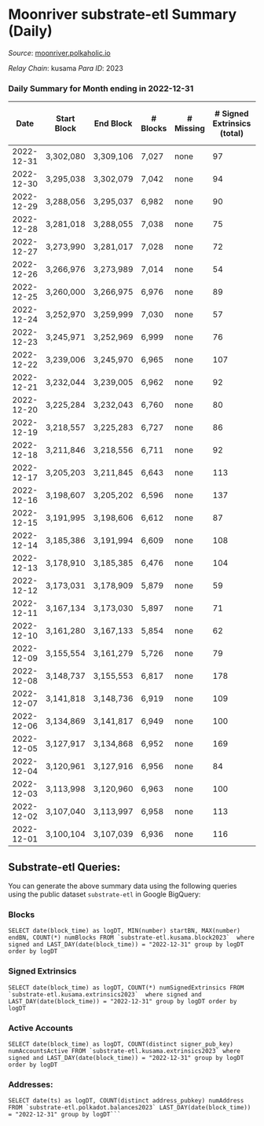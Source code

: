 # Moonriver substrate-etl Summary (Daily)

_Source_: [moonriver.polkaholic.io](https://moonriver.polkaholic.io)

*Relay Chain*: kusama
*Para ID*: 2023



### Daily Summary for Month ending in 2022-12-31


| Date | Start Block | End Block | # Blocks | # Missing | # Signed Extrinsics (total) | # Active Accounts | # Addresses with Balances | # Events | # Transfers | # XCM Transfers In | # XCM Transfers Out |
| ---- | ----------- | --------- | -------- | --------- | --------------------------- | ----------------- | ------------------------- | -------- | ----------- | ------------------ | ------------------- |
| 2022-12-31 | 3,302,080 | 3,309,106 | 7,027 | none | 97 | 60 | 583,988 | 483,715 | 3,581 ($487,551) | 45 ($13,358.08) | 64 ($51,725.38) |
| 2022-12-30 | 3,295,038 | 3,302,079 | 7,042 | none | 94 | 60 | 578,995 | 500,778 | 4,804 ($821,707) | 49 ($14,856.34) | 71 ($12,149.54) |
| 2022-12-29 | 3,288,056 | 3,295,037 | 6,982 | none | 90 | 45 | 578,908 | 495,457 | 4,997 ($2,616,983) | 27 ($17,385.34) | 63 ($32,924.87) |
| 2022-12-28 | 3,281,018 | 3,288,055 | 7,038 | none | 75 | 51 | 578,842 | 506,627 | 5,150 ($860,791) | 48 ($19,767.68) | 53 ($20,301.90) |
| 2022-12-27 | 3,273,990 | 3,281,017 | 7,028 | none | 72 | 43 | 578,783 | 512,899 | 5,775 ($1,052,313) | 49 ($9,434.88) | 61 ($32,622.20) |
| 2022-12-26 | 3,266,976 | 3,273,989 | 7,014 | none | 54 | 41 | 578,684 | 618,927 | 6,378 ($1,213,340) | 33 ($6,048.86) | 53 ($66,362.29) |
| 2022-12-25 | 3,260,000 | 3,266,975 | 6,976 | none | 89 | 54 | 578,609 | 923,617 | 16,712 ($9,467,348) | 110 ($258,330) | 75 ($93,220.72) |
| 2022-12-24 | 3,252,970 | 3,259,999 | 7,030 | none | 57 | 39 | 578,496 | 451,743 | 4,106 ($578,995) | 33 ($7,836.15) | 47 ($2,902.94) |
| 2022-12-23 | 3,245,971 | 3,252,969 | 6,999 | none | 76 | 42 | 578,430 | 420,459 | 2,734 ($1,102,683) | 59 ($90,765.57) | 67 ($210,793) |
| 2022-12-22 | 3,239,006 | 3,245,970 | 6,965 | none | 107 | 61 | 578,347 | 447,503 | 3,571 ($2,095,931) | 48 ($48,219.71) | 52 ($6,820.93) |
| 2022-12-21 | 3,232,044 | 3,239,005 | 6,962 | none | 92 | 55 | 578,255 | 452,340 | 3,706 ($460,533) | 59 ($24,718.94) | 63 ($31,663.91) |
| 2022-12-20 | 3,225,284 | 3,232,043 | 6,760 | none | 80 | 46 | 578,145 | 452,989 | 4,349 ($680,705) | 75 ($36,611.97) | 60 ($275,103) |
| 2022-12-19 | 3,218,557 | 3,225,283 | 6,727 | none | 86 | 66 | 578,046 | 461,113 | 4,242 ($943,002) | 58 ($52,504.20) | 40 ($14,811.01) |
| 2022-12-18 | 3,211,846 | 3,218,556 | 6,711 | none | 92 | 60 | 577,937 | 440,341 | 3,117 ($2,065,370) | 34 ($4,858.01) | 25 ($53,569.24) |
| 2022-12-17 | 3,205,203 | 3,211,845 | 6,643 | none | 113 | 64 | 577,802 | 524,865 | 5,872 ($1,203,404) | 39 ($29,059.88) | 35 ($24,526.95) |
| 2022-12-16 | 3,198,607 | 3,205,202 | 6,596 | none | 137 | 72 | 577,641 | 547,858 | 7,029 ($1,688,652) | 47 ($6,640.05) | 48 ($19,539.97) |
| 2022-12-15 | 3,191,995 | 3,198,606 | 6,612 | none | 87 | 60 | 577,493 | 456,960 | 3,564 ($836,426) | 46 ($26,592.73) | 50 ($15,584.71) |
| 2022-12-14 | 3,185,386 | 3,191,994 | 6,609 | none | 108 | 65 | 577,305 | 460,582 | 4,057 ($808,909) | 37 ($16,809.21) | 58 ($34,307.99) |
| 2022-12-13 | 3,178,910 | 3,185,385 | 6,476 | none | 104 | 68 | 577,174 | 483,012 | 5,332 ($1,108,584) | 52 ($69,520.79) | 39 ($115,826) |
| 2022-12-12 | 3,173,031 | 3,178,909 | 5,879 | none | 59 | 49 | 576,989 | 411,139 | 3,480 ($2,756,734) | 31 ($10,055.17) | 41 ($180,317) |
| 2022-12-11 | 3,167,134 | 3,173,030 | 5,897 | none | 71 | 43 | 576,851 | 406,021 | 3,828 ($1,154,346) | 32 ($166,121) | 53 ($72,703.54) |
| 2022-12-10 | 3,161,280 | 3,167,133 | 5,854 | none | 62 | 45 | 576,731 | 403,520 | 3,929 ($910,834) | 13 ($4,178.09) | 44 ($23,586.18) |
| 2022-12-09 | 3,155,554 | 3,161,279 | 5,726 | none | 79 | 43 | 576,621 | 387,947 | 3,488 ($942,964) | 19 ($3,967.76) | 42 ($2,164.63) |
| 2022-12-08 | 3,148,737 | 3,155,553 | 6,817 | none | 178 | 65 |  | 458,868 | 4,178 ($1,764,671) | 31 ($5,318.88) | 61 ($13,626.67) |
| 2022-12-07 | 3,141,818 | 3,148,736 | 6,919 | none | 109 | 53 | 576,480 | 463,101 | 4,315 ($1,727,500) | 35 ($15,698.33) | 64 ($59,729.77) |
| 2022-12-06 | 3,134,869 | 3,141,817 | 6,949 | none | 100 | 54 | 576,387 | 465,424 | 4,185 ($1,215,141) | 20 ($3,365.81) | 60 ($31,004.51) |
| 2022-12-05 | 3,127,917 | 3,134,868 | 6,952 | none | 169 | 82 | 576,299 | 552,623 | 9,246 ($2,585,049) | 43 ($40,297.64) | 71 ($105,160) |
| 2022-12-04 | 3,120,961 | 3,127,916 | 6,956 | none | 84 | 59 | 576,198 | 483,572 | 4,717 ($1,465,917) | 35 ($9,273.56) | 66 ($43,022.00) |
| 2022-12-03 | 3,113,998 | 3,120,960 | 6,963 | none | 100 | 55 | 576,056 | 462,301 | 3,997 ($1,180,137) | 18 ($2,535.89) | 55 ($13,375.82) |
| 2022-12-02 | 3,107,040 | 3,113,997 | 6,958 | none | 113 | 75 | 575,868 | 542,737 | 7,829 ($2,540,991) | 31 ($39,581.13) | 59 ($36,871.97) |
| 2022-12-01 | 3,100,104 | 3,107,039 | 6,936 | none | 116 | 69 | 575,702 | 606,694 | 12,220 ($4,341,692) | 63 ($90,453.71) | 107 ($147,010) |

## Substrate-etl Queries:
You can generate the above summary data using the following queries using the public dataset `substrate-etl` in Google BigQuery:


### Blocks
```
SELECT date(block_time) as logDT, MIN(number) startBN, MAX(number) endBN, COUNT(*) numBlocks FROM `substrate-etl.kusama.block2023`  where signed and LAST_DAY(date(block_time)) = "2022-12-31" group by logDT order by logDT
```


### Signed Extrinsics
```
SELECT date(block_time) as logDT, COUNT(*) numSignedExtrinsics FROM `substrate-etl.kusama.extrinsics2023`  where signed and LAST_DAY(date(block_time)) = "2022-12-31" group by logDT order by logDT
```


### Active Accounts
```
SELECT date(block_time) as logDT, COUNT(distinct signer_pub_key) numAccountsActive FROM `substrate-etl.kusama.extrinsics2023` where signed and LAST_DAY(date(block_time)) = "2022-12-31" group by logDT order by logDT
```


### Addresses:
```
SELECT date(ts) as logDT, COUNT(distinct address_pubkey) numAddress FROM `substrate-etl.polkadot.balances2023` LAST_DAY(date(block_time)) = "2022-12-31" group by logDT```

